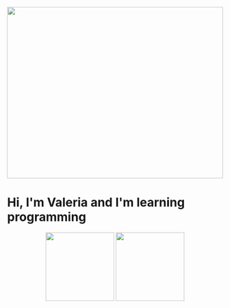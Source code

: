 <p align="center">
  <img src="https://media1.giphy.com/media/v1.Y2lkPTc5MGI3NjExZWlldnFpbmw2YTZ2Ym04dDNpZnhzOTRmaXdsd2thZWd6cjUyM2lvaiZlcD12MV9pbnRlcm5hbF9naWZfYnlfaWQmY3Q9Zw/ToMjGpPcTt3go0nrrFe/giphy.gif" 
       width="100%" height="400em" style="object-fit: cover;" alt="">
</p>


<h1>Hi, I'm Valeria and I'm learning programming</h1>
<p align="center">
  <img height="160em" src="https://github-readme-stats.vercel.app/api?username=Valleryikl&theme=radical"/>
  <img height="160em" src="https://github-readme-stats.vercel.app/api/top-langs/?username=Valleryikl&langs_count=20&layout=compact&theme=radical"/>
</p>

